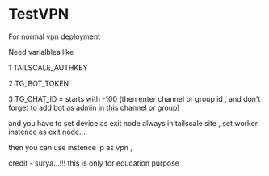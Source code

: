 # TestVPN
For normal vpn deployment


Need varialbles like 

1  TAILSCALE_AUTHKEY

2  TG_BOT_TOKEN

3  TG_CHAT_ID = starts with -100 (then enter channel or group id , and don't forget to add bot as admin in this channel or group)

and you have to set device as exit node always in tailscale site , set worker instence as exit node....

then you can use instence ip as vpn , 

credit - surya...!!! this is only for education purpose

